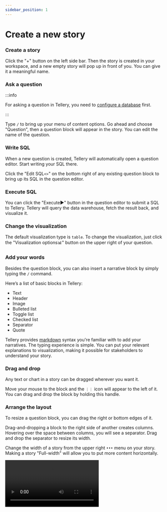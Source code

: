 ```yaml
---
sidebar_position: 1
---
```



# Create a new story


### Create a story

Click the "+" button on the left side bar. Then the story is created in your workspace, and a new empty story will pop up in front of you. You can give it a meaningful name.


### Ask a question


:::info

For asking a question in Tellery, you need to [configure a database](/docs/how-to-use/configure-database) first.

:::


Type `/` to bring up your menu of content options. Go ahead and choose "Question", then a question block will appear in the story. You can edit the name of the question.


### Write SQL



When a new question is created, Tellery will automatically open a question editor. Start writing your SQL there.


Click the "Edit SQL`<>`" on the bottom right of any existing question block to bring up its SQL in the question editor.


### Execute SQL


You can click the "Execute▶️" button in the question editor to submit a SQL to Tellery. Tellery will query the data warehouse, fetch the result back, and visualize it.


### Change the visualization


The default visualization type is `table`. To change the visualization, just click the "Visualization options📊" button on the upper right of your question.


### Add your words


Besides the question block, you can also insert a narrative block by simply typing the `/` command.


Here’s a list of basic blocks in Tellery:


* Text
* Header
* Image
* Bulleted list
* Toggle list
* Checked list
* Separator
* Quote



Tellery provides [markdown](/docs/how-to-use/shortcut#markdown-styling) syntax you're familiar with to add your narratives. The typing experience is simple. You can put your relevant explanations to visualization, making it possible for stakeholders to understand your story.



### Drag and drop



Any text or chart in a story can be dragged wherever you want it.


Move your mouse to the block and the `⋮⋮` icon will appear to the left of it. You can drag and drop the block by holding this handle.



### Arrange the layout


To resize a question block, you can drag the right or bottom edges of it.


Drag-and-dropping a block to the right side of another creates columns. Hovering over the space between columns, you will see a separator. Drag and drop the separator to resize its width.


Change the width of a story from the upper right `•••` menu on your story. Making a story "Full-width" will allow you to put more content horizontally.


<video src='/img/tutorial/arrange-layout.mp4' controls/>
